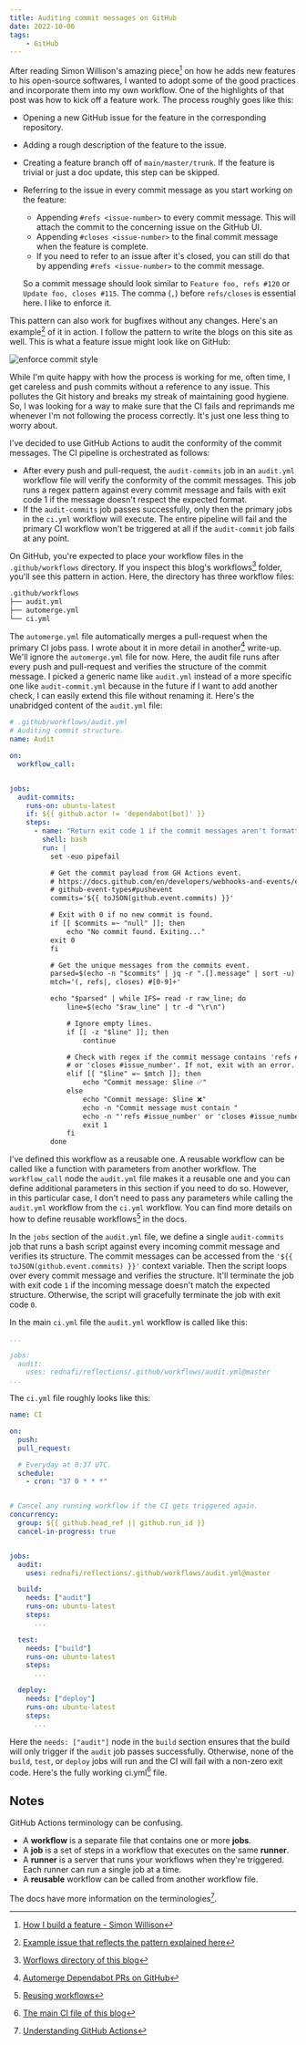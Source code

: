 ```yaml
---
title: Auditing commit messages on GitHub
date: 2022-10-06
tags:
    - GitHub
---
```


After reading Simon Willison's amazing piece[^1] on how he adds new features to his
open-source softwares, I wanted to adopt some of the good practices and incorporate them
into my own workflow. One of the highlights of that post was how to kick off a feature work.
The process roughly goes like this:

* Opening a new GitHub issue for the feature in the corresponding repository.
* Adding a rough description of the feature to the issue.
* Creating a feature branch off of `main/master/trunk`. If the feature is trivial or just a
doc update, this step can be skipped.
* Referring to the issue in every commit message as you start working on the feature:

    * Appending `#refs <issue-number>` to every commit message. This will attach the commit
    to the concerning issue on the GitHub UI.
    * Appending `#closes <issue-number>` to the final commit message when the feature is
    complete.
    * If you need to refer to an issue after it's closed, you can still do that by appending
    `#refs <issue-number>` to the commit message.

    So a commit message should look similar to `Feature foo, refs #120` or
    `Update foo, closes #115`. The comma (`,`) before `refs/closes` is essential here. I
    like to enforce it.

This pattern can also work for bugfixes without any changes. Here's an example[^2] of it in
action. I follow the pattern to write the blogs on this site as well. This is what a feature
issue might look like on GitHub:

![enforce commit style][image_1]

While I'm quite happy with how the process is working for me, often time, I get careless and
push commits without a reference to any issue. This pollutes the Git history and breaks my
streak of maintaining good hygiene. So, I was looking for a way to make sure that the CI
fails and reprimands me whenever I'm not following the process correctly. It's just one less
thing to worry about.

I've decided to use GitHub Actions to audit the conformity of the commit messages. The CI
pipeline is orchestrated as follows:

* After every push and pull-request, the `audit-commits` job in an `audit.yml` workflow file
will verify the conformity of the commit messages. This job runs a regex pattern against
every commit message and fails with exit code 1 if the message doesn't respect the expected
format.
* If the `audit-commits` job passes successfully, only then the primary jobs in the `ci.yml`
workflow will execute. The entire pipeline will fail and the primary CI workflow won't be
triggered at all if the `audit-commit` job fails at any point.

On GitHub, you're expected to place your workflow files in the `.github/workflows`
directory. If you inspect this blog's workflows[^3] folder, you'll see this pattern in
action. Here, the directory has three workflow files:

```txt
.github/workflows
├── audit.yml
├── automerge.yml
└── ci.yml
```

The `automerge.yml` file automatically merges a pull-request when the primary CI jobs pass.
I wrote about it in more detail in another[^4] write-up. We'll ignore the `automerge.yml`
file for now. Here, the audit file runs after every push and pull-request and verifies the
structure of the commit message. I picked a generic name like `audit.yml` instead of a more
specific one like `audit-commit.yml` because in the future if I want to add another check, I
can easily extend this file without renaming it. Here's the unabridged content of the
`audit.yml` file:

```yml
# .github/workflows/audit.yml
# Auditing commit structure.
name: Audit

on:
  workflow_call:


jobs:
  audit-commits:
    runs-on: ubuntu-latest
    if: ${{ github.actor != 'dependabot[bot]' }}
    steps:
      - name: "Return exit code 1 if the commit messages aren't formatted correctly."
        shell: bash
        run: |
          set -euo pipefail

          # Get the commit payload from GH Actions event.
          # https://docs.github.com/en/developers/webhooks-and-events/events/
          # github-event-types#pushevent
          commits='${{ toJSON(github.event.commits) }}'

          # Exit with 0 if no new commit is found.
          if [[ $commits =~ "null" ]]; then
              echo "No commit found. Exiting..."
          exit 0
          fi

          # Get the unique messages from the commits event.
          parsed=$(echo -n "$commits" | jq -r ".[].message" | sort -u)
          mtch='(, refs|, closes) #[0-9]+'

          echo "$parsed" | while IFS= read -r raw_line; do
              line=$(echo "$raw_line" | tr -d "\r\n")

              # Ignore empty lines.
              if [[ -z "$line" ]]; then
                  continue

              # Check with regex if the commit message contains 'refs #issue_number'
              # or 'closes #issue_number'. If not, exit with an error.
              elif [[ "$line" =~ $mtch ]]; then
                  echo "Commit message: $line ✅"
              else
                  echo "Commit message: $line ❌"
                  echo -n "Commit message must contain "
                  echo -n "'refs #issue_number' or 'closes #issue_number'."
                  exit 1
              fi
          done
```

I've defined this workflow as a reusable one. A reusable workflow can be called like a
function with parameters from another workflow. The `workflow_call` node the `audit.yml`
file makes it a reusable one and you can define additional parameters in this section if you
need to do so. However, in this particular case, I don't need to pass any parameters while
calling the `audit.yml` workflow from the `ci.yml` workflow. You can find more details on
how to define reusable workflows[^5] in the docs.

In the `jobs` section of the `audit.yml` file, we define a single `audit-commits` job that
runs a bash script against every incoming commit message and verifies its structure. The
commit messages can be accessed from the `'${{ toJSON(github.event.commits) }}'` context
variable. Then the script loops over every commit message and verifies the structure. It'll
terminate the job with exit code `1` if the incoming message doesn't match the expected
structure. Otherwise, the script will gracefully terminate the job with exit code `0`.

In the main `ci.yml` file the `audit.yml` workflow is called like this:

```yml
...

jobs:
  audit:
    uses: rednafi/reflections/.github/workflows/audit.yml@master
...
```

The `ci.yml` file roughly looks like this:

```yaml
name: CI

on:
  push:
  pull_request:

  # Everyday at 0:37 UTC.
  schedule:
    - cron: "37 0 * * *"


# Cancel any running workflow if the CI gets triggered again.
concurrency:
  group: ${{ github.head_ref || github.run_id }}
  cancel-in-progress: true


jobs:
  audit:
    uses: rednafi/reflections/.github/workflows/audit.yml@master

  build:
    needs: ["audit"]
    runs-on: ubuntu-latest
    steps:
      ...

  test:
    needs: ["build"]
    runs-on: ubuntu-latest
    steps:
      ...

  deploy:
    needs: ["deploy"]
    runs-on: ubuntu-latest
    steps:
      ...
```

Here the `needs: ["audit"]` node in the `build` section ensures that the build will only
trigger if the `audit` job passes successfully. Otherwise, none of the `build`, `test`, or
`deploy` jobs will run and the CI will fail with a non-zero exit code. Here's the fully
working ci.yml[^6] file.

## Notes

GitHub Actions terminology can be confusing.

* A **workflow** is a separate file that contains one or more **jobs**.
* A **job** is a set of steps in a workflow that executes on the same **runner**.
* A **runner** is a server that runs your workflows when they're triggered. Each runner can
run a single job at a time.
* A **reusable** workflow can be called from another workflow file.

The docs have more information on the terminologies[^7].


[^1]: [How I build a feature - Simon Willison](https://simonwillison.net/2022/Jan/12/how-i-build-a-feature/)
[^2]: [Example issue that reflects the pattern explained here](https://github.com/rednafi/reflections/issues/170)
[^3]: [Worflows directory of this blog](https://github.com/rednafi/reflections/tree/master/.github/workflows)
[^4]: [Automerge Dependabot PRs on GitHub](/misc/automerge_dependabot_prs_on_github/)
[^5]: [Reusing workflows](https://docs.github.com/en/actions/using-workflows/reusing-workflows)
[^6]: [The main CI file of this blog](https://github.com/rednafi/reflections/blob/master/.github/workflows/ci.yml)
[^7]: [Understanding GitHub Actions](https://docs.github.com/en/actions/learn-github-actions/understanding-github-actions)

[image_1]: https://user-images.githubusercontent.com/30027932/194779762-2000b766-3efa-421c-be77-757233e1e8f2.png
